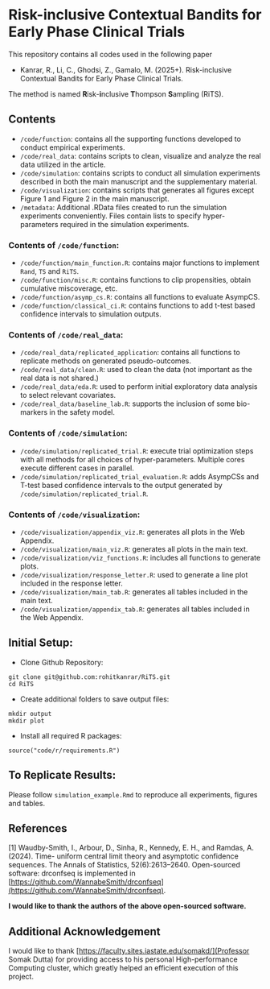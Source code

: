# Risk-inclusive Contextual Bandits for Early Phase Clinical Trials

This repository contains all codes used in the following paper

- Kanrar, R., Li, C., Ghodsi, Z., Gamalo, M. (2025+). Risk-inclusive Contextual Bandits for Early Phase Clinical Trials.

The method is named **R**isk-**i**nclusive **T**hompson **S**ampling (RiTS).

## Contents

- `/code/function`: contains all the supporting functions developed to conduct empirical experiments.
- `/code/real_data`: contains scripts to clean, visualize and analyze the real data utilized in the article.
- `/code/simulation`: contains scripts to conduct all simulation experiments described in both the main manuscript and the supplementary material. 
- `/code/visualization`: contains scripts that generates all figures except Figure 1 and Figure 2 in the main manuscript.
- `/metadata`: Additional .RData files created to run the simulation experiments conveniently. Files contain lists to specify hyper-parameters required in the simulation experiments.

### Contents of `/code/function`:
- `/code/function/main_function.R`: contains major functions to implement `Rand`, `TS` and `RiTS`.
- `/code/function/misc.R`: contains functions to clip propensities, obtain cumulative miscoverage, etc. 
- `/code/function/asymp_cs.R`: contains all functions to evaluate AsympCS.
- `/code/function/classical_ci.R`: contains functions to add t-test based confidence intervals to simulation outputs. 

### Contents of `/code/real_data`:
- `/code/real_data/replicated_application`: contains all functions to replicate methods on generated pseudo-outcomes.
- `/code/real_data/clean.R`: used to clean the data (not important as the real data is not shared.) 
- `/code/real_data/eda.R`: used to perform initial exploratory data analysis to select relevant covariates.
- `/code/real_data/baseline_lab.R`: supports the inclusion of some bio-markers in the safety model.

### Contents of `/code/simulation`:
- `/code/simulation/replicated_trial.R`: execute trial optimization steps with all methods for all choices of hyper-parameters. Multiple cores execute different cases in parallel.
- `/code/simulation/replicated_trial_evaluation.R`: adds AsympCSs and T-test based confidence intervals to the output generated by `/code/simulation/replicated_trial.R`.

### Contents of `/code/visualization`:
- `/code/visualization/appendix_viz.R`: generates all plots in the Web Appendix.
- `/code/visualization/main_viz.R`: generates all plots in the main text.
- `/code/visualization/viz_functions.R`: includes all functions to generate plots.
- `/code/visualization/response_letter.R`: used to generate a line plot included in the response letter.
- `/code/visualization/main_tab.R`: generates all tables included in the main text.
- `/code/visualization/appendix_tab.R`: generates all tables included in the Web Appendix.


## Initial Setup:

- Clone Github Repository:

```
git clone git@github.com:rohitkanrar/RiTS.git
cd RiTS
```
- Create additional folders to save output files:

```
mkdir output
mkdir plot
```

- Install all required R packages:

```
source("code/r/requirements.R")
```

## To Replicate Results:

Please follow `simulation_example.Rmd` to reproduce all experiments, figures and tables.

## References

[1] Waudby-Smith, I., Arbour, D., Sinha, R., Kennedy, E. H., and Ramdas, A. (2024). Time-
uniform central limit theory and asymptotic confidence sequences. The Annals of Statistics,
52(6):2613–2640.
Open-sourced software: drconfseq is implemented in [https://github.com/WannabeSmith/drconfseq](https://github.com/WannabeSmith/drconfseq).

**I would like to thank the authors of the above open-sourced software.**

## Additional Acknowledgement
I would like to thank [https://faculty.sites.iastate.edu/somakd/](Professor Somak Dutta) for providing access to his personal High-performance Computing cluster, which greatly helped an efficient execution of this project.